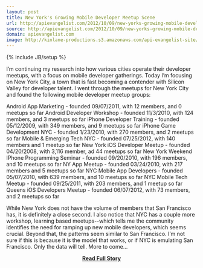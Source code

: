 ```yaml
---
layout: post
title: New York's Growing Mobile Developer Meetup Scene
url: http://apievangelist.com/2012/10/09/new-yorks-growing-mobile-developer-meetup-scene/
source: http://apievangelist.com/2012/10/09/new-yorks-growing-mobile-developer-meetup-scene/
domain: apievangelist.com
image: http://kinlane-productions.s3.amazonaws.com/api-evangelist-site/blog/meetup_logo.gif
---
```

{% include JB/setup %}<p>
I&rsquo;m continuing my research into how various cities operate their developer meetups, with a focus on mobile developer gatherings.  Today I&rsquo;m focusing on New York City, a town that is fast becoming a contender with Silicon Valley for developer talent.
I went through the meetups for New York City and found the following mobile developer meetup groups:

Android App Marketing - founded 09/07/2011, with 12 members, and 0 meetups so far
Android Developer Workshop - founded 11/3/2010, with 124 members, and 3 meetups so far
iPhone Developer Training - founded 05/12/2009, with 349 members, and 9 meetups so far
iPhone Game Development NYC - founded 1/23/2010, with 270 members, and 2 meetups so far
Mobile &amp; Emerging Tech NYC - founded 07/25/2012, with 140 members and 1 meetup so far
New York iOS Developer Meetup - founded 04/20/2008, with 3,116 member, ad 44 meetups so far
New York Weekend IPhone Programming Seminar  - founded 09/20/2010, with 196 members, and 10 meetups so far
NY App Meetup - founded 03/24/2010, with 217 members and 5 meetups so far
NYC Mobile App Developers - founded 05/07/2010, with 639 members, and 10 meetups so far 
NYC Mobile Tech Meetup - founded 09/25/2011, with 203 members, and 1 meetup so far
Queens iOS Developers Meetup - founded 06/07/2012, with 73 members, and 2 meetups so far

While New York does not have the volume of members that San Francisco has, it is definitely a close second.  I also notice that NYC has a couple more workshop, learning based meetups--which tells me the community identifies the need for ramping up new mobile developers, which seems crucial.
Beyond that, the patterns seem similar to San Francisco.  I&rsquo;m not sure if this is because it is the model that works, or if NYC is emulating San Francisco.  Only the data will tell.
More to come...</p>
<center><p><a href="http://apievangelist.com/2012/10/09/new-yorks-growing-mobile-developer-meetup-scene/" style='padding:25px; font-sze:18px; font-weight: bold;'>Read Full Story</a></p></center>

